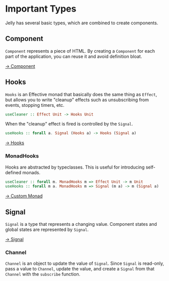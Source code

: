 # Important Types

Jelly has several basic types, which are combined to create components.

## Component

`Component` represents a piece of HTML. By creating a `Component` for each part of the application, you can reuse it and avoid definition bloat.

[→ Component](./component.md)

## Hooks

`Hooks` is an Effective monad that basically does the same thing as `Effect`, but allows you to write "cleanup" effects such as unsubscribing from events, stopping timers, etc.

```purescript
useCleaner :: Effect Unit -> Hooks Unit
```

When the "cleanup" effect is fired is controlled by the `Signal`.

```purescript
useHooks :: forall a. Signal (Hooks a) -> Hooks (Signal a)
```

[→ Hooks](./hooks.md)

### MonadHooks

Hooks are abstracted by typeclasses. This is useful for introducing self-defined monads.

```purescript
useCleaner :: forall m. MonadHooks m => Effect Unit -> m Unit
useHooks :: forall m a. MonadHooks m => Signal (m a) -> m (Signal a)
```

[→ Custom Monad](./custom-monad.md)

## Signal

`Signal` is a type that represents a changing value. Component states and global states are represented by `Signal`.

[→ Signal](./signal.md)

### Channel

`Channel` is an object to update the value of `Signal`.
Since `Signal` is read-only, pass a value to `Channel`, update the value, and create a `Signal` from that `Channel` with the `subscribe` function.
